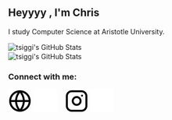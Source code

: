 ## Heyyyy , I'm Chris

I study Computer Science at Aristotle University.

<!-- Prints Stats For Public Repositories -->
<img align="center" alt="tsiggi's GitHub Stats" src="https://github-readme-stats.vercel.app/api?username=tsiggi&theme=tokyonight" />
<br />
<img align="center" alt="tsiggi's GitHub Stats" src="https://github-readme-stats.vercel.app/api/top-langs/?username=tsiggi&theme=tokyonight&langs_count=3" /> <br />

### Connect with me:

[![website](./img/globe-light.svg)](https://users.auth.gr/cdtsingi#gh-light-mode-only)
[![website](./img/globe-dark.svg)](https://users.auth.gr/cdtsingi#gh-dark-mode-only)
&nbsp;&nbsp;
[![website](./img/instagram-light.svg)](https://www.instagram.com/tsigithebeast/?hl=en#gh-light-mode-only)
[![website](./img/instagram-dark.svg)](https://www.instagram.com/tsigithebeast/?hl=en#gh-dark-mode-only)
<!--
[![website](./img/linkedin-light.svg)](#gh-light-mode-only)
[![website](./img/linkedin-dark.svg)](#gh-dark-mode-only)
&nbsp;&nbsp;
-->